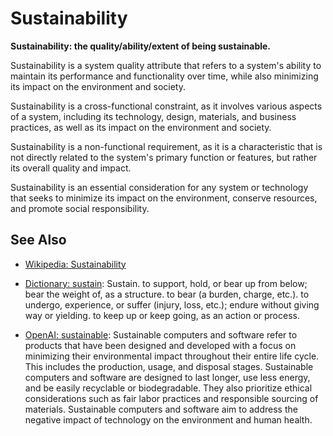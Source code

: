 # Sustainability

**Sustainability: the quality/ability/extent of being sustainable.**

<span data-chatgpt-prompt="explain sustainability (system quality attribute, cross-functional constraint, non-functional requirement\)">

Sustainability is a system quality attribute that refers to a system's ability to maintain its performance and functionality over time, while also minimizing its impact on the environment and society. 

Sustainability is a cross-functional constraint, as it involves various aspects of a system, including its technology, design, materials, and business practices, as well as its impact on the environment and society. 

Sustainability is a non-functional requirement, as it is a characteristic that is not directly related to the system's primary function or features, but rather its overall quality and impact. 

Sustainability is an essential consideration for any system or technology that seeks to minimize its impact on the environment, conserve resources, and promote social responsibility.

</span>

## See Also

* [Wikipedia: Sustainability](https://wikipedia.org/wiki/Sustainability)

* [Dictionary: sustain](https://www.dictionary.com/browse/sustain): Sustain. to support, hold, or bear up from below; bear the weight of, as a structure. to bear (a burden, charge, etc.). to undergo, experience, or suffer (injury, loss, etc.); endure without giving way or yielding. to keep up or keep going, as an action or process.

* [OpenAI: sustainable](https:://openai.com): <span data-chatgpt-prompt="define sustainable (computers and software)">Sustainable computers and software refer to products that have been designed and developed with a focus on minimizing their environmental impact throughout their entire life cycle. This includes the production, usage, and disposal stages. Sustainable computers and software are designed to last longer, use less energy, and be easily recyclable or biodegradable. They also prioritize ethical considerations such as fair labor practices and responsible sourcing of materials. Sustainable computers and software aim to address the negative impact of technology on the environment and human health.</span>
